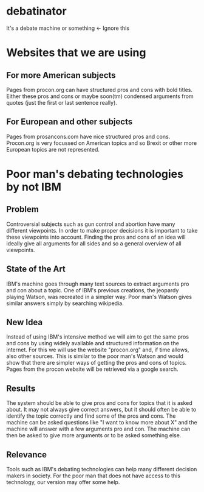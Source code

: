 # debatinator
It's a debate machine or something <- Ignore this

# Websites that we are using
## For more American subjects
Pages from procon.org can have structured pros and cons with bold titles.
Either these pros and cons or maybe soon(tm) condensed arguments from quotes (just the first or last sentence really).

## For European and other subjects
Pages from prosancons.com have nice structured pros and cons.
Procon.org is very focussed on American topics and so Brexit or other more European topics are not represented.

# Poor man's debating technologies by not IBM

## Problem
Controversial subjects such as gun control and abortion have many different viewpoints. In order to make proper decisions it is important to take these viewpoints into account. Finding the pros and cons of an idea will ideally give all arguments for all sides and so a general overview of all viewpoints.

## State of the Art
IBM's machine goes through many text sources to extract arguments pro and con about a topic. One of IBM's previous creations, the jeopardy playing Watson, was recreated in a simpler way. Poor man's Watson gives similar answers simply by searching wikipedia.

## New Idea
Instead of using IBM's intensive method we will aim to get the same pros and cons by using widely available and structured information on the internet. For this we will use the website "procon.org" and, if time allows, also other sources. This is similar to the poor man's Watson and would show that there are simpler ways of getting the pros and cons of topics. Pages from the procon website will be retrieved via a google search.

## Results
The system should be able to give pros and cons for topics that it is asked about. It may not always give correct answers, but it should often be able to identify the topic correctly and find some of the pros and cons. The machine can be asked questions like "I want to know more about X" and the machine will answer with a few arguments pro and con. The machine can then be asked to give more arguments or to be asked something else.

## Relevance
Tools such as IBM's debating technologies can help many different decision makers in society. For the poor man that does not have access to this technology, our version may offer some help.

